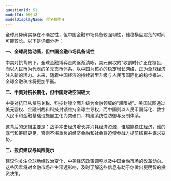 ```yaml
---
questionId: 51
modelId: 蚂小财
modelDisplayName: 匿名模型H
---
```

全球局势确实存在不确定性，但中国金融市场具备较强韧性，维稳横盘震荡的时间可能较长。以下是详细分析：

**一、全球局势动荡，但中国金融市场具备韧性**

中美对抗背景下，全球金融博弈走向逐渐清晰，美元霸权的"收割时代"正在褪色，而以人民币为代表的多元货币体系、以中国为核心的稳定增长网络，正为全球经济注入新的活力。未来，随着中国经济的持续转型升级与人民币国际化的稳步推进，全球金融秩序将更加平衡。

**二、中美对抗长期化，但中国财政空间较大**

中美对抗已从贸易关税、科技封锁全面升级为金融领域的"超限战"。美国试图通过美元霸权、金融制裁和科技封锁维持全球主导权，而中国则以人民币国际化、数字人民币和金融基础设施自主化为突破口，构建系统性防御与反制体系。

这背后的逻辑主要是：战争冲击经济增长并消耗经济资源，谁越能稳住经济，谁的底气和筹码更足，否则不堪重负的经济金融和社会将迫使参战方提前结束并谋求妥协。

**三、投资建议与风险提示**

建议你关注全球地缘政治变化、中美经济政策调整以及中国金融市场的改革动向。这些因素将对金融市场产生深远影响，及时了解这些信息有助于你做出更明智的投资决策。